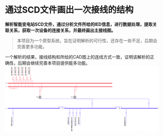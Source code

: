 # 通过SCD文件画出一次接线的结构
**解析智能变电站SCD文件，通过分析文件所给的IED信息，进行数据处理，提取关联关系，获取一次设备的连接关系，并最终画出主接线图。**
> 本项目为一个原型系统，旨在证明解析的可行性，还存在一些不足，后期会完善更多功能。

一个解析的结果，接线结构和所给的CAD图上的连线方式一致，证明该解析的正确性，后期会继续完善本项目提供能多功能。
![](demo.png)
